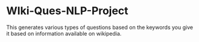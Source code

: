 # WIki-Ques-NLP-Project
This generates various types of questions based on the keywords you give it based on information available on wikipedia.
